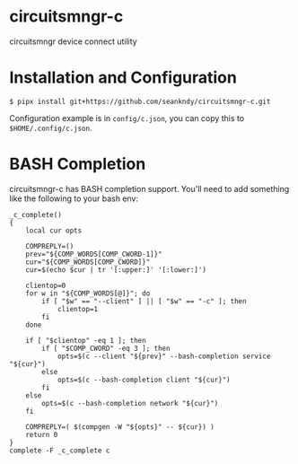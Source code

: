# circuitsmngr-c
circuitsmngr device connect utility

# Installation and Configuration
```console
$ pipx install git+https://github.com/seankndy/circuitsmngr-c.git
```
Configuration example is in `config/c.json`, you can copy this to `$HOME/.config/c.json`.

# BASH Completion
circuitsmngr-c has BASH completion support.  You'll need to add something like the following to your bash env:
```shellscript
_c_complete()
{
    local cur opts

    COMPREPLY=()
    prev="${COMP_WORDS[COMP_CWORD-1]}"
    cur="${COMP_WORDS[COMP_CWORD]}"
    cur=$(echo $cur | tr '[:upper:]' '[:lower:]')

    clientop=0
    for w in "${COMP_WORDS[@]}"; do
        if [ "$w" == "--client" ] || [ "$w" == "-c" ]; then
            clientop=1
        fi
    done

    if [ "$clientop" -eq 1 ]; then
        if [ "$COMP_CWORD" -eq 3 ]; then
            opts=$(c --client "${prev}" --bash-completion service "${cur}")
        else
            opts=$(c --bash-completion client "${cur}")
        fi
    else
        opts=$(c --bash-completion network "${cur}")
    fi

    COMPREPLY=( $(compgen -W "${opts}" -- ${cur}) )
    return 0
}
complete -F _c_complete c
```

